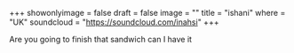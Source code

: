 +++
showonlyimage = false
draft = false
image = ""
title = "ishani"
where = "UK"
soundcloud = "https://soundcloud.com/inahsi"
+++

Are you going to finish that sandwich can I have it
